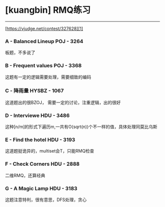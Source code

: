 # [kuangbin] RMQ练习
---
[https://vjudge.net/contest/327628][1]

### A - Balanced Lineup POJ - 3264
板题，不多说了

### B - Frequent values POJ - 3368
这题有一定的逻辑需要处理，需要细致的编码

### C - 降雨量 HYSBZ - 1067
这道题出的很BZOJ， 需要一定的讨论，注重逻辑，出的很好

### D - Interviewe HDU - 3486
这种[n/m]的形式下遍历m,一共有O(sqrt(n))个不一样的值，具体处理同莫比乌斯

### E - Find the hotel HDU - 3193
这道题挺诡异的，multiset会T，只能RMQ检查

### F - Check Corners HDU - 2888
二维RMQ，还算经典

### G - A Magic Lamp HDU - 3183
这题注意特判，很有意思，DFS处理，贪心


  [1]: https://vjudge.net/contest/327628
